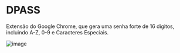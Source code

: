 # DPASS
Extensão do Google Chrome, que gera uma senha forte de 16 digitos, incluindo A-Z, 0-9 e Caracteres Especiais.

![image](https://github.com/diwalker/DPASS/assets/13918844/d00119c6-a839-4a88-8dea-b87a17b6ec63)

